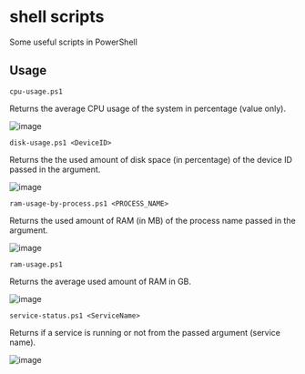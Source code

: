 # shell scripts

Some useful scripts in PowerShell

## Usage

`cpu-usage.ps1` 

Returns the average CPU usage of the system in percentage (value only).

![image](https://user-images.githubusercontent.com/72292943/135437339-b6bace51-8bf8-4c8e-9d45-30e6f15f89d1.png)

`disk-usage.ps1 <DeviceID>`

Returns the the used amount of disk space (in percentage) of the device ID passed in the argument.

![image](https://user-images.githubusercontent.com/72292943/135437365-eee8b19c-9b38-495c-858d-a9cde73d1aa4.png)

`ram-usage-by-process.ps1 <PROCESS_NAME>`

Returns the used amount of RAM (in MB) of the process name passed in the argument.

![image](https://user-images.githubusercontent.com/72292943/135437394-c78975fb-df6c-4e97-8013-d5a24f37e6f5.png)

`ram-usage.ps1`

Returns the average used amount of RAM in GB.

![image](https://user-images.githubusercontent.com/72292943/135437408-498d3e4d-b748-4c9a-b0e0-921c57963b45.png)

`service-status.ps1 <ServiceName>`

Returns if a service is running or not from the passed argument (service name).

![image](https://user-images.githubusercontent.com/72292943/135437422-3875e8ab-7173-44e1-b0e0-a43ef860b9db.png)
